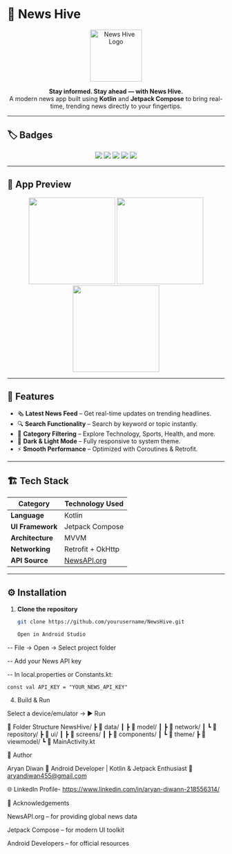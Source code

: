 # 📰 News Hive

<p align="center">
  <img src="https://News Logo.png" alt="News Hive Logo" width="120"/>
  
</p>

<p align="center">
  <b>Stay informed. Stay ahead — with News Hive.</b><br>
  A modern news app built using <b>Kotlin</b> and <b>Jetpack Compose</b> to bring real-time, trending news directly to your fingertips.
</p>

---

## 🏷️ Badges

<p align="center">
  <img src="https://img.shields.io/badge/Built%20With-Kotlin-7F52FF?logo=kotlin&logoColor=white" />
  <img src="https://img.shields.io/badge/UI-Jetpack%20Compose-4285F4?logo=android&logoColor=white" />
  <img src="https://img.shields.io/badge/Architecture-MVVM-orange" />
  <img src="https://img.shields.io/badge/API-NewsAPI.org-brightgreen" />
  <img src="https://img.shields.io/badge/License-MIT-blue" />
</p>

---

## 📱 App Preview

<p align="center">
  <img src="https://your-onboarding-screenshot.png" width="200"/>
  <img src="https://your-home-screenshot.png" width="200"/>
  <img src="https://your-detail-screenshot.png" width="200"/>
</p>

---

## 🚀 Features

- 🗞️ **Latest News Feed** – Get real-time updates on trending headlines.  
- 🔍 **Search Functionality** – Search by keyword or topic instantly.  
- 🧭 **Category Filtering** – Explore Technology, Sports, Health, and more.  
- 🌙 **Dark & Light Mode** – Fully responsive to system theme.  
- ⚡ **Smooth Performance** – Optimized with Coroutines & Retrofit.

---

## 🏗️ Tech Stack

| Category | Technology Used |
|-----------|------------------|
| **Language** | Kotlin |
| **UI Framework** | Jetpack Compose |
| **Architecture** | MVVM |
| **Networking** | Retrofit + OkHttp |
| **API Source** | [NewsAPI.org](https://newsapi.org) |

---

## ⚙️ Installation

1. **Clone the repository**
   ```bash
   git clone https://github.com/yourusername/NewsHive.git

   Open in Android Studio

-- File → Open → Select project folder

-- Add your News API key

-- In local.properties or Constants.kt:

    const val API_KEY = "YOUR_NEWS_API_KEY"


4. Build & Run

Select a device/emulator → ▶️ Run

🧩 Folder Structure
NewsHive/
 ┣ 📂 data/
 ┃ ┣ 📂 model/
 ┃ ┣ 📂 network/
 ┃ ┗ 📂 repository/
 ┣ 📂 ui/
 ┃ ┣ 📂 screens/
 ┃ ┣ 📂 components/
 ┃ ┗ 📂 theme/
 ┣ 📂 viewmodel/
 ┗ 📜 MainActivity.kt

🧠 Author

Aryan Diwan
💼 Android Developer | Kotlin & Jetpack Enthusiast
📧 aryandiwan455@gmail.com

🌐 LinkedIn Profile- https://www.linkedin.com/in/aryan-diwann-218556314/

🌟 Acknowledgements

NewsAPI.org
 – for providing global news data

Jetpack Compose
 – for modern UI toolkit

Android Developers
 – for official resources
